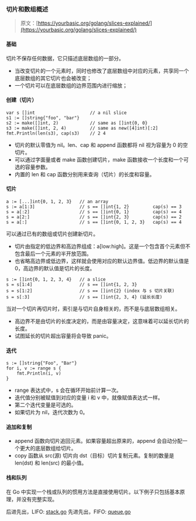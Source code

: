 ### 切片和数组概述

> 原文：[https://yourbasic.org/golang/slices-explained/](https://yourbasic.org/golang/slices-explained/)

#### 基础

切片不保存任何数据，它只描述底层数组的一部分。

*   当改变切片的一个元素时，同时也修改了底层数组中对应的元素，共享同一个底层数组的其它切片也会被改变；
*   一个切片可以在底层数组的边界范围内进行缩放；

#### 创建（切片）

```
var s []int                     // a nil slice
s1 := []string{"foo", "bar"}
s2 := make([]int, 2)            // same as []int{0, 0}
s3 := make([]int, 2, 4)         // same as new([4]int)[:2]
fmt.Println(len(s3), cap(s3)    // 2 4
```

*   切片的默认零值为 nil。len、cap 和 append 函数都将 nil 视为容量为 0 的空切片。
*   可以通过字面量或者 make 函数创建切片，make 函数接收一个长度和一个可选的容量参数。
*   内置的 len 和 cap 函数分别用来查询（切片）的长度和容量。

#### 切片

```
a := [...]int{0, 1, 2, 3}   // an array
s := a[1:3]                 // s == []int{1, 2}         cap(s) == 3
s = a[:2]                   // s == []int{0, 1}         cap(s) == 4 
s = a[2:]                   // s == []int{2, 3}         cap(s) == 2
s = a[:]                    // s == []int{0, 1, 2, 3}   cap(s) == 4
```

可以通过已有的数组或切片创建新切片。

*   切片由指定的低边界和高边界组成：a[low:high]。这是一个包含首个元素但不包含最后一个元素的半开放范围。
*   也省略高边界或低边界，这样就会使用对应的默认边界值。低边界的默认值是 0，高边界的默认值是切片的长度。

```
s := []int{0, 1, 2, 3, 4}   // a slice
s = s[1:4]                  // s == []int{1, 2, 3}
s = s[1:2]                  // s == []int{2} (index 与 s 切片关联)
s = s[:3]                   // s == []int{2, 3, 4} (延长长度)
```

当对一个切片再切片时，索引是与切片自身相关的，而不是与底层数组相关。

*   高边界不是由切片的长度决定的，而是由容量决定，这意味着可以延长切片的长度。
*   试图延长的切片超出容量将会导致 panic。 

#### 迭代

```
s := []string{"Foo", "Bar"}
for i, v := range s {
    fmt.Println(i, v)
}
```

*   range 表达式中，s 会在循环开始前计算一次。
*   迭代值分别被赋值到对应的变量 i 和 v 中，就像赋值表达式一样。
*   第二个迭代变量是可选的。
*   如果切片为 nil，迭代次数为 0。

#### 追加和复制

*   append 函数向切片追回元素。如果容量超出原来的，append 会自动分配一个更大的底层数组给切片。
*   copy 函数从 src(源) 切片向 dst（目标）切片复制元素。复制的数量是 len(dst) 和 len(src) 的最小值。

#### 栈和队列

在 Go 中实现一个栈或队列的惯用方法是直接使用切片。以下例子只包括基本原理，并没有完整实现。

后进先出，LIFO: [stack.go](../src/stack.go)
先进先出，FIFO: [queue.go](../src/queue.go)
